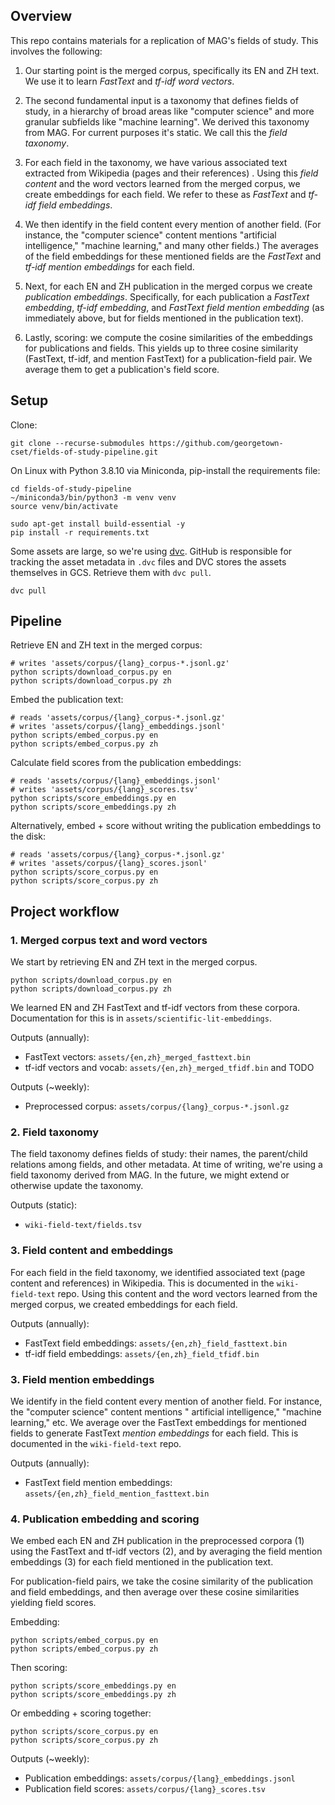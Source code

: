 ## Overview

This repo contains materials for a replication of MAG's fields of study. This involves the following:

1. Our starting point is the merged corpus, specifically its EN and ZH text. We use it to learn _FastText_ and _tf-idf
   word vectors_.

2. The second fundamental input is a taxonomy that defines fields of study, in a hierarchy of broad areas like
   "computer science" and more granular subfields like "machine learning". We derived this taxonomy from MAG. For
   current purposes it's static. We call this the _field taxonomy_.

3. For each field in the taxonomy, we have various associated text extracted from Wikipedia (pages and their references)
   . Using this _field content_ and the word vectors learned from the merged corpus, we create embeddings for each
   field. We refer to these as _FastText_ and _tf-idf field embeddings_.

4. We then identify in the field content every mention of another field. (For instance, the "computer science" content
   mentions "artificial intelligence," "machine learning," and many other fields.) The averages of the field embeddings
   for these mentioned fields are the _FastText_ and _tf-idf mention embeddings_ for each field.

5. Next, for each EN and ZH publication in the merged corpus we create _publication embeddings_. Specifically, for each
   publication a _FastText embedding_, _tf-idf embedding_, and _FastText field mention embedding_ (as immediately above,
   but for fields mentioned in the publication text).

6. Lastly, scoring: we compute the cosine similarities of the embeddings for publications and fields. This yields up to
   three cosine similarity (FastText, tf-idf, and mention FastText) for a publication-field pair. We average them to get
   a publication's field score.

## Setup

Clone:

```shell
git clone --recurse-submodules https://github.com/georgetown-cset/fields-of-study-pipeline.git
```

On Linux with Python 3.8.10 via Miniconda, pip-install the requirements file:

```shell
cd fields-of-study-pipeline
~/miniconda3/bin/python3 -m venv venv
source venv/bin/activate

sudo apt-get install build-essential -y
pip install -r requirements.txt
```

Some assets are large, so we're using [dvc](https://dvc.org/doc/start). 
GitHub is responsible for tracking the asset metadata in `.dvc` files and DVC stores the assets themselves in GCS.
Retrieve them with `dvc pull`.

```shell
dvc pull
```

## Pipeline

Retrieve EN and ZH text in the merged corpus:

```shell
# writes 'assets/corpus/{lang}_corpus-*.jsonl.gz'
python scripts/download_corpus.py en
python scripts/download_corpus.py zh
```

Embed the publication text:

```shell
# reads 'assets/corpus/{lang}_corpus-*.jsonl.gz'
# writes 'assets/corpus/{lang}_embeddings.jsonl'
python scripts/embed_corpus.py en
python scripts/embed_corpus.py zh
```

Calculate field scores from the publication embeddings:

```shell
# reads 'assets/corpus/{lang}_embeddings.jsonl'
# writes 'assets/corpus/{lang}_scores.tsv'
python scripts/score_embeddings.py en
python scripts/score_embeddings.py zh
```

Alternatively, embed + score without writing the publication embeddings to the disk:

```shell
# reads 'assets/corpus/{lang}_corpus-*.jsonl.gz'
# writes 'assets/corpus/{lang}_scores.jsonl'
python scripts/score_corpus.py en
python scripts/score_corpus.py zh
```

## Project workflow

### 1. Merged corpus text and word vectors

We start by retrieving EN and ZH text in the merged corpus.

```shell
python scripts/download_corpus.py en
python scripts/download_corpus.py zh
```

We learned EN and ZH FastText and tf-idf vectors from these corpora. Documentation for this is
in `assets/scientific-lit-embeddings`.

Outputs (annually):

- FastText vectors: `assets/{en,zh}_merged_fasttext.bin`
- tf-idf vectors and vocab: `assets/{en,zh}_merged_tfidf.bin` and TODO

Outputs (~weekly):

- Preprocessed corpus: `assets/corpus/{lang}_corpus-*.jsonl.gz`

### 2. Field taxonomy

The field taxonomy defines fields of study: their names, the parent/child relations among fields, and other metadata. At
time of writing, we're using a field taxonomy derived from MAG. In the future, we might extend or otherwise update the
taxonomy.

Outputs (static):

- `wiki-field-text/fields.tsv`

### 3. Field content and embeddings

For each field in the field taxonomy, we identified associated text (page content and references) in Wikipedia. This is
documented in the `wiki-field-text` repo. Using this content and the word vectors learned from the merged corpus, we
created embeddings for each field.

Outputs (annually):

- FastText field embeddings: `assets/{en,zh}_field_fasttext.bin`
- tf-idf field embeddings: `assets/{en,zh}_field_tfidf.bin`

### 3. Field mention embeddings

We identify in the field content every mention of another field. For instance, the "computer science" content mentions "
artificial intelligence," "machine learning," etc. We average over the FastText embeddings for mentioned fields to
generate FastText _mention embeddings_ for each field. This is documented in the `wiki-field-text` repo.

Outputs (annually):

- FastText field mention embeddings: `assets/{en,zh}_field_mention_fasttext.bin`

### 4. Publication embedding and scoring

We embed each EN and ZH publication in the preprocessed corpora (1) using the FastText and tf-idf vectors (2), and by
averaging the field mention embeddings (3) for each field mentioned in the publication text.

For publication-field pairs, we take the cosine similarity of the publication and field embeddings, and then average
over these cosine similarities yielding field scores.

Embedding:

```shell
python scripts/embed_corpus.py en
python scripts/embed_corpus.py zh
```

Then scoring:

```shell
python scripts/score_embeddings.py en
python scripts/score_embeddings.py zh
```

Or embedding + scoring together:

```shell
python scripts/score_corpus.py en
python scripts/score_corpus.py zh
```

Outputs (~weekly):

- Publication embeddings: `assets/corpus/{lang}_embeddings.jsonl`
- Publication field scores: `assets/corpus/{lang}_scores.tsv`

